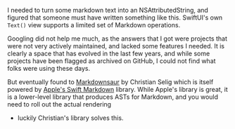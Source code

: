 I needed to turn some markdown text into an NSAttributedString, and
figured that someone must have written something like this.  SwiftUI's
own `Text()` view supports a limited set of Markdown operations.

Googling did not help me much, as the answers that I got were projects
that were not very actively maintained, and lacked some features I
needed.  It is clearly a space that has evolved in the last few years,
and while some projects have been flagged as archived on GitHub, I
could not find what folks were using these days.

But eventually found to
[Markdownsaur](https://github.com//Markdownosaur) by Christian Selig
which is itself powered by [Apple's Swift
Markdown](https://github.com/apple/swift-markdown) library.  While
Apple's library is great, it is a lower-level library that produces
ASTs for Markdown, and you would need to roll out the actual rendering
- luckily Christian's library solves this.

